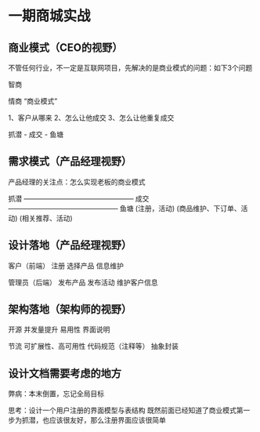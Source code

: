 # 一期商城实战

## 商业模式（CEO的视野）

不管任何行业，不一定是互联网项目，先解决的是商业模式的问题：如下3个问题

智商

情商 “商业模式”

1、客户从哪来
2、怎么让他成交
3、怎么让他重复成交

抓潜 - 成交 - 鱼塘

## 需求模式（产品经理视野）

产品经理的关注点：怎么实现老板的商业模式

   抓潜 ———————————————— 成交 ———————————————— 鱼塘
(注册，活动)     (商品维护、下订单、活动)     (相关推荐、活动)

## 设计落地（产品经理视野）

客户（前端）
    注册
    选择产品
    信息维护
    
管理员（后端）
    发布产品
    发布活动
    维护客户信息
    
## 架构落地（架构师的视野）

开源
    并发量提升
    易用性
    界面说明

节流
    可扩展性、高可用性
    代码规范（注释等）
    抽象封装
    
## 设计文档需要考虑的地方

弊病：本末倒置，忘记全局目标

思考：设计一个用户注册的界面模型与表结构
    既然前面已经知道了商业模式第一步为抓潜，也应该很友好，那么注册界面应该很简单